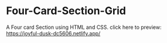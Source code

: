 # Four-Card-Section-Grid

A Four card Section using HTML and CSS. click here to preview: https://joyful-dusk-dc5606.netlify.app/
